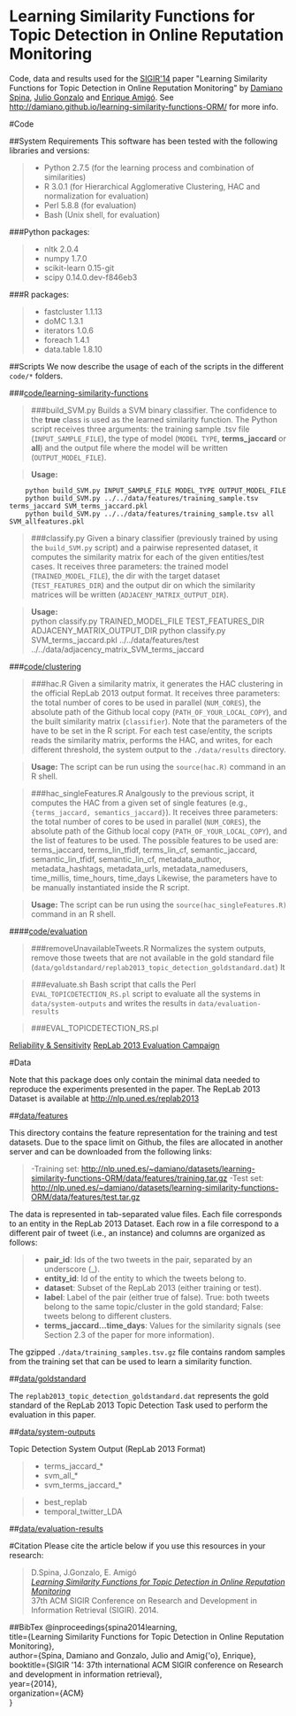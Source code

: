 Learning Similarity Functions for Topic Detection in Online Reputation Monitoring
=================================================================================

Code, data and results used for the [SIGIR'14](http://sigir.org/sigir2014/) paper "Learning Similarity Functions for Topic Detection in Online Reputation Monitoring" by [Damiano Spina](http://nlp.uned.es/~damiano), [Julio Gonzalo](http://nlp.uned.es/~julio) and [Enrique Amigó](http://nlp.uned.es/~enrique). See http://damiano.github.io/learning-similarity-functions-ORM/ for more info.

#Code

##System Requirements
This software has been tested with the following libraries and versions:

>-  Python 2.7.5 (for the learning process and combination of similarities)
>-  R 3.0.1 (for Hierarchical Agglomerative Clustering, HAC and normalization for evaluation)
>-  Perl 5.8.8 (for evaluation)
>-  Bash (Unix shell, for evaluation)

###Python packages: 
>- nltk 2.0.4
>-  numpy 1.7.0
>-  scikit-learn 0.15-git
>-  scipy 0.14.0.dev-f846eb3

###R packages:
>- fastcluster 1.1.13
>- doMC 1.3.1
>- iterators 1.0.6
>- foreach 1.4.1
>- data.table 1.8.10 

##Scripts
We now describe the usage of each of the scripts in the different `code/*` folders.

###[code/learning-similarity-functions](https://github.com/damiano/learning-similarity-functions-ORM/tree/master/code/learning-similarity-functions)

>###build_SVM.py
   Builds a SVM binary classifier. The confidence to the __true__ class is used as the learned similarity function. The Python script receives three arguments: the training sample .tsv file (`INPUT_SAMPLE_FILE`), the type of model (`MODEL TYPE`, __terms_jaccard__ or __all__) and the output file where the model will be written (`OUTPUT_MODEL_FILE`).
    
>__Usage:__   

        python build_SVM.py INPUT_SAMPLE_FILE MODEL_TYPE OUTPUT_MODEL_FILE
        python build_SVM.py ../../data/features/training_sample.tsv terms_jaccard SVM_terms_jaccard.pkl
        python build_SVM.py ../../data/features/training_sample.tsv all SVM_allfeatures.pkl

>###classify.py
   Given a binary classifier (previously trained by using the `build_SVM.py` script) and a pairwise represented dataset, it computes the similarity matrix for each of the given entities/test cases. It receives three parameters: the trained model (`TRAINED_MODEL_FILE`), the dir with the target dataset (`TEST_FEATURES_DIR`) and the output dir on which the similarity matrices will be written (`ADJACENY_MATRIX_OUTPUT_DIR`).

>__Usage:__   
        python classify.py TRAINED_MODEL_FILE TEST_FEATURES_DIR ADJACENY_MATRIX_OUTPUT_DIR
        python classify.py SVM_terms_jaccard.pkl ../../data/features/test ../../data/adjacency_matrix_SVM_terms_jaccard


###[code/clustering](https://github.com/damiano/learning-similarity-functions-ORM/tree/master/code/clustering)
>###hac.R
Given a similarity matrix, it generates the HAC clustering in the official RepLab 2013 output format. It receives three parameters: the total number of cores to be used in parallel (`NUM_CORES`), the absolute path of the Github local copy (`PATH_OF_YOUR_LOCAL_COPY`), and the built similarity matrix (`classifier`). Note that the parameters of the have to be set in the R script. For each test case/entity, the scripts reads the similarity matrix, performs the HAC, and writes, for each different threshold, the system output to the `./data/results` directory.

>__Usage:__ The script can be run using the `source(hac.R)` command in an R shell.



>###hac_singleFeatures.R
Analgously to the previous script, it computes the HAC from a given set of single features (e.g., `{terms_jaccard, semantics_jaccard}`). It receives three parameters: the total number of cores to be used in parallel (`NUM_CORES`), the absolute path of the Github local copy (`PATH_OF_YOUR_LOCAL_COPY`), and the list of features to be used. The possible features to be used are: 
     terms_jaccard, terms_lin_tfidf, terms_lin_cf, semantic_jaccard, semantic_lin_tfidf, semantic_lin_cf,  metadata_author,  metadata_hashtags, metadata_urls, metadata_namedusers, time_millis, time_hours, time_days
Likewise, the parameters have to be manually instantiated inside the R script.

>__Usage:__ The script can be run using the `source(hac_singleFeatures.R)` command in an R shell.

####[code/evaluation](https://github.com/damiano/learning-similarity-functions-ORM/tree/master/code/evaluation)
>###removeUnavailableTweets.R
Normalizes the system outputs, remove those tweets that are not available in the gold standard file (`data/goldstandard/replab2013_topic_detection_goldstandard.dat`)
It 

>###evaluate.sh
Bash script that calls the Perl `EVAL_TOPICDETECTION_RS.pl` script to evaluate all the systems in `data/system-outputs` and writes the results in `data/evaluation-results`

>###EVAL_TOPICDETECTION_RS.pl

[Reliability & Sensitivity](http://dl.acm.org/citation.cfm?id=2484081)
[RepLab 2013 Evaluation Campaign](http://link.springer.com/chapter/10.1007%2F978-3-642-40802-1_31)

#Data

Note that this package does only contain the minimal data needed to reproduce the experiments presented in the paper. The RepLab 2013 Dataset is available at http://nlp.uned.es/replab2013


##[data/features](https://github.com/damiano/learning-similarity-functions-ORM/tree/master/data/features)

This directory contains the feature representation for the training and test datasets. Due to the space limit on Github, the files are allocated in another server and can be downloaded from the following links:

>-Training set: http://nlp.uned.es/~damiano/datasets/learning-similarity-functions-ORM/data/features/training.tar.gz
>-Test set: http://nlp.uned.es/~damiano/datasets/learning-similarity-functions-ORM/data/features/test.tar.gz

The data is represented in tab-separated value files. Each file corresponds to an entity in the RepLab 2013 Dataset. Each row in a file correspond to a different pair of tweet (i.e., an instance) and columns are organized as follows:

>- __pair_id__: Ids of the two tweets in the pair, separated by an underscore (_).
>- __entity_id__: Id of the entity to which the tweets belong to.
>- __dataset__: Subset of the RepLab 2013 (either training or test).
>- __label__: Label of the pair (either true of false). True: both tweets belong to the same topic/cluster in the gold standard; False: tweets belong to different clusters.
>- __terms_jaccard...time_days__: Values for the similarity signals (see Section 2.3 of the paper for more information).


The gzipped `./data/training_samples.tsv.gz` file contains random samples from the training set that can be used to learn a similarity function.

##[data/goldstandard](https://github.com/damiano/learning-similarity-functions-ORM/tree/master/data/goldstandard)

The `replab2013_topic_detection_goldstandard.dat` represents the gold standard of the RepLab 2013 Topic Detection Task used to perform the evaluation in this paper.

##[data/system-outputs](https://github.com/damiano/learning-similarity-functions-ORM/tree/master/data/system-outpus)


Topic Detection System Output (RepLab 2013 Format)

>- terms_jaccard_*
>- svm_all_*
>- svm_terms_jaccard_*

>- best_replab
>- temporal_twitter_LDA

##[data/evaluation-results](https://github.com/damiano/learning-similarity-functions-ORM/tree/master/data/evaluation-results)

#Citation
Please cite the article below if you use this resources in your research:
>D.Spina, J.Gonzalo, E. Amig&oacute;  
>_[Learning Similarity Functions for Topic Detection in Online Reputation Monitoring](http://nlp.uned.es/~damiano/pdf/spina2014learning.pdf)_   
>37th ACM SIGIR Conference on Research and Development in Information Retrieval (SIGIR). 2014.   


##BibTex
    @inproceedings{spina2014learning,  
    title={Learning Similarity Functions for Topic Detection in Online Reputation Monitoring},  
    author={Spina, Damiano and Gonzalo, Julio and Amig{\'o}, Enrique},  
    booktitle={SIGIR '14: 37th international ACM SIGIR conference on Research and development in information retrieval},  
    year={2014},  
    organization={ACM}  
    }
    
